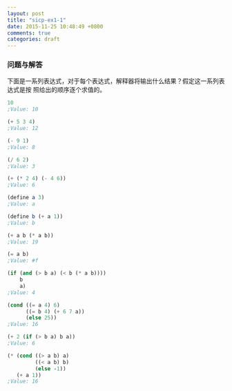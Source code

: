 ```yaml
---
layout: post
title: "sicp-ex1-1"
date: 2015-11-25 10:48:49 +0800
comments: true
categories: draft
---
```


### 问题与解答

下面是一系列表达式，对于每个表达式，解释器将输出什么结果？假定这一系列表达式是按
照给出的顺序逐个求值的。

``` scheme
10
;Value: 10

(+ 5 3 4)
;Value: 12

(- 9 1)
;Value: 8

(/ 6 2)
;Value: 3

(+ (* 2 4) (- 4 6))
;Value: 6

(define a 3)
;Value: a

(define b (+ a 1))
;Value: b

(+ a b (* a b))
;Value: 19

(= a b)
;Value: #f

(if (and (> b a) (< b (* a b))))
    b
    a)
;Value: 4

(cond ((= a 4) 6)
      ((= b 4) (+ 6 7 a))
      (else 25))
;Value: 16

(+ 2 (if (> b a) b a))
;Value: 6

(* (cond ((> a b) a)
         ((< a b) b)
         (else -1))
   (+ a 1))
;Value: 16
```
